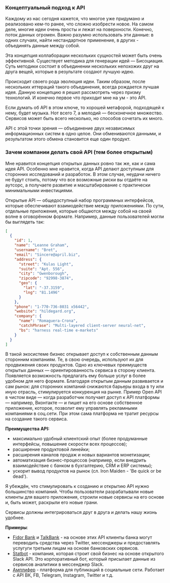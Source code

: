 ### Концептуальный подход к API

Каждому из нас сегодня кажется, что многое уже придумано и реализовано кем-то ранее, что сложно изобрести новое. На самом деле, многие идеи очень просты и лежат на поверхности. Конечно, поток данных огромен. Важно разумно использовать эти данные: в одних случаях, найти нестандартное применение, в других - объединять данные между собой.  

Эта концепция коллаборации нескольких сущностей может быть очень эффективной. Существует методика для генерации идей — Бисоциация. Суть методики состоит в объединении нескольких непохожих друг на друга вещей, которые в результате создают лучшую идею.  

Происходит своего рода эволюция идеи. Таким образом, после нескольких иттераций такого объединения, всегда рождается лучшая идея. Данную концепцию я решил рассмотреть через призму технологий. И конечно первое что приходит мне на ум - это API.  

Если думать об API в этом ключе, то хорошей метафорой, подходящей к нему, будет музыка. Нот всего 7, а мелодий — бесконечное множество. Сервисов может быть всего несколько, но способов сочетать их много.  

API с этой точки зрения — объединение двух независимых информационных систем в одно целое. Они обмениваются данными, и результатом этого обмена становится еще один продукт.

### Зачем компании делать свой API (тем более открытым)

Мне нравится концепция открытых данных ровно так же, как и сама идея API. Особенно мне нравится, когда API делают доступным для сторонних исследований и разработок. В этом случае, неудачи ничего не будут стоить, потому что все возможные риски вы отдаёте на аутсорс, а получаете развитие и масштабирование с практически минимальными инвестициями.

Открытые API — общедоступный набор программных интерфейсов, которые обеспечивают взаимодействие между приложениями. По сути, отдельные приложения, которые общаются между собой на своей волне в оговорённом формате. Например, данные пользователей могли бы выглядеть так:

```json
[
  {
    "id": 1,
    "name": "Leanne Graham",
    "username": "Bret",
    "email": "Sincere@april.biz",
    "address": {
      "street": "Kulas Light",
      "suite": "Apt. 556",
      "city": "Gwenborough",
      "zipcode": "92998-3874",
      "geo": {
        "lat": "-37.3159",
        "lng": "81.1496"
      }
    },
    "phone": "1-770-736-8031 x56442",
    "website": "hildegard.org",
    "company": {
      "name": "Romaguera-Crona",
      "catchPhrase": "Multi-layered client-server neural-net",
      "bs": "harness real-time e-markets"
    }
  }
]
```

В такой экосистеме бизнес открывает доступ к собственным данным сторонним компаниям. Те, в свою очередь, используют их для продвижения своих продуктов. Одно из ключевых преимуществ открытых данных — ориентированность сервиса в сторону клиента. Появляется возможность предлагать ему больше услуг в более удобном для него формате. Благодаря открытым данным развивается и сам рынок: для сторонних компаний снижаются барьеры входа в ту или иную отрасль, стимулируется конкуренция на рынке. Пример Open API в чистом виде — когда разработчик получает доступ к API платформы — например, Вконтакте — и пишет на его основе собственное приложение, которое, позволит ему управлять рекламными компаниями в соц.сети. При этом сама платформа не тратит ресурсы на создание такого сервиса.

**Преимущества API:**
- максимально удобный клиентский опыт (более продуманные интерфейсы, повышение скорости всех процессов);
- расширение продуктовой линейки;
- расширения каналов продаж и новых вариантов монетизации;
- автоматизация бизнес-процессов (например, если внедрить взаимодействие с банком в бухгалтерию, CRM и ERP системы);
- ускорит вывод продуктов на рынок (сл. Iron Maiden - 'Be quick or be dead').

Я убеждён, что стимулировать к созданию и открытию API нужно большинство компаний. Чтобы пользователи разрабатывали новые клиенты для вашего приложения, строили новые сервисы на его основе и, быть может, раскрыли его новые грани.

Сервисы должны интегрироваться друг в друга и делать нашу жизнь удобнее.

**Примеры**:
- [Fidor Bank](https://www.fidor.de/) и [TalkBank](https://www.talkbank.io/) - на основе этих API клиенты банка могут переводить средства через Twitter, мессенджеры и предоставлять услугуги третьим лицам на основе банковских сервисов. 
- [Statbot](https://slack.com/apps/A0GP9E18S-statsbot) - компания, которая строит свой бизнес на основе открытого Slack API. Это корпоративный бот, который присылает данные из сервисов аналитики в мессенджер Slack.
- [Амплифер](https://amplifr.com/ru/) - платформа для публикаций в социальные сети. Работает с API ВК, FB, Telegram, Instagram, Twitter и т.д.
